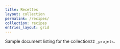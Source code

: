 ```yaml
---
title: Recettes
layout: collection
permalink: /recipes/
collection: recipes
entries_layout: grid
---
```


Sample document listing for the collectionzz `_projets`.
